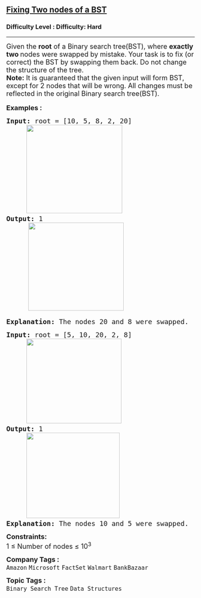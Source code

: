 <h2><a href="https://www.geeksforgeeks.org/problems/fixed-two-nodes-of-a-bst/1?timeMachineDate=2025-02-14">Fixing Two nodes of a BST</a></h2><h3>Difficulty Level : Difficulty: Hard</h3><hr><div class="problems_problem_content__Xm_eO"><div>
<div><span style="font-size: 18px;">Given the&nbsp;<strong>root</strong>&nbsp;of a Binary search tree(BST), where&nbsp;<strong>exactly t</strong></span><span style="font-size: 18px;"><strong>wo&nbsp;</strong>nodes were swapped by mistake. Your task is to fix (or correct) the BST by swapping them back. Do not change the structure of the tree.</span></div>
<div><span style="font-size: 18px;"><strong>Note:</strong> It is guaranteed that the given input will form BST, except for 2 nodes that will be wrong. All changes must be reflected in the original Binary search tree(BST).</span></div>
</div>
<div>&nbsp;</div>
<div><span style="font-size: 18px;"><strong>Examples :</strong></span></div>
<pre><span style="font-size: 18px;"><strong>Input: </strong>root = [10, 5, 8, 2, 20]
     <img src="https://media.geeksforgeeks.org/img-practice/prod/addEditProblem/886490/Web/Other/blobid0_1738654776.png" alt="" width="256" height="236">
<strong>Output: </strong>1<br></span>       <img style="font-family: -apple-system, BlinkMacSystemFont, 'Segoe UI', Roboto, Oxygen, Ubuntu, Cantarell, 'Open Sans', 'Helvetica Neue', sans-serif;" src="https://media.geeksforgeeks.org/img-practice/prod/addEditProblem/886490/Web/Other/blobid1_1738654776.png" alt="" width="255" height="235"><br><br><span style="font-size: 18px;"><strong>Explanation: </strong></span><span style="font-size: 18px;">The nodes 20 and 8 were swapped.</span><span style="font-size: 18px; font-family: -apple-system, BlinkMacSystemFont, 'Segoe UI', Roboto, Oxygen, Ubuntu, Cantarell, 'Open Sans', 'Helvetica Neue', sans-serif;"> </span></pre>
<pre><span style="font-size: 18px;"><strong>Input: </strong>root = [5, 10, 20, 2, 8]
     <img src="https://media.geeksforgeeks.org/img-practice/prod/addEditProblem/886490/Web/Other/blobid2_1738654931.png" alt="" width="254" height="226">
<strong>Output: </strong>1 <br>     <img src="https://media.geeksforgeeks.org/img-practice/prod/addEditProblem/886490/Web/Other/blobid3_1738654931.png" alt="" width="249" height="228">
<strong>Explanation:</strong> </span><span style="font-size: 18px;">The nodes 10 and 5 were swapped.</span></pre>
<p><span style="font-size: 18px;"><strong>Constraints:</strong></span><br><span style="font-size: 18px;">1 ≤ Number of nodes ≤ 10<sup>3</sup></span></p></div><p><span style=font-size:18px><strong>Company Tags : </strong><br><code>Amazon</code>&nbsp;<code>Microsoft</code>&nbsp;<code>FactSet</code>&nbsp;<code>Walmart</code>&nbsp;<code>BankBazaar</code>&nbsp;<br><p><span style=font-size:18px><strong>Topic Tags : </strong><br><code>Binary Search Tree</code>&nbsp;<code>Data Structures</code>&nbsp;